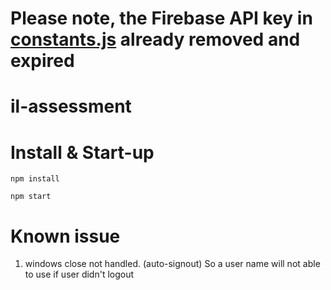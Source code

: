 # Please note, the Firebase API key in [constants.js](https://github.com/gwokae/il-assessment/blob/master/src/constants.js) already removed and expired


# il-assessment


# Install & Start-up

```
npm install
```

```
npm start
```

# Known issue

1. windows close not handled. (auto-signout) So a user name will not able to use if user didn't logout
